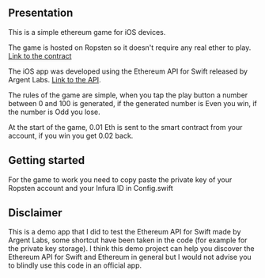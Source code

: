 ## Presentation

This is a simple ethereum game for iOS devices.

The game is hosted on Ropsten so it doesn't require any real ether to play. [Link to the contract](https://ropsten.etherscan.io/address/0x91d423f9c9352ced88bdf71e82476c1bf7f195d7)

The iOS app was developed using the Ethereum API for Swift released by Argent Labs. [Link to the API](https://github.com/argentlabs/web3.swift).

The rules of the game are simple, when you tap the play button a number between 0 and 100 is generated, if the generated number is Even you win, if the number is Odd you lose.

At the start of the game, 0.01 Eth is sent to the smart contract from your account, if you win you get 0.02 back.

## Getting started

For the game to work you need to copy paste the private key of your Ropsten account and your Infura ID in Config.swift

## Disclaimer

This is a demo app that I did to test the Ethereum API for Swift made by Argent Labs, some shortcut have been taken in the code (for example for the private key storage). I think this demo project can help you discover the Ethereum API for Swift and Ethereum in general but I would not advise you to blindly use this code in an official app.
